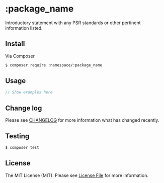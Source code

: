 # :package_name

Introductory statement with any PSR standards or other pertinent information listed.

## Install

Via Composer

``` bash
$ composer require :namespace/:package_name
```

## Usage

``` php
// Show examples here
```

## Change log

Please see [CHANGELOG](CHANGELOG.md) for more information what has changed recently.

## Testing

``` bash
$ composer test
```

## License

The MIT License (MIT). Please see [License File](LICENSE.md) for more information.

